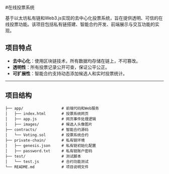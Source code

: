#在线投票系统

基于以太坊私有链和Web3.js实现的去中心化投票系统，旨在提供透明、可信的在线投票功能。该项目包括私有链搭建、智能合约开发、前端展示与交互功能的实现。

## 项目特点
- **去中心化**：使用区块链技术，所有数据均存储在链上，不可篡改。
- **透明性**：所有投票记录公开可查，保证公平公正。
- **可扩展性**：智能合约支持动态添加候选人和实时投票统计。

---

## 项目结构

```plaintext
├── app/                 # 前端代码和Web服务
│   ├── index.html       # 投票系统网页
│   ├── app.js           # 网页事件处理逻辑
│   ├── images/          # 候选人头像图片
├── contracts/           # 智能合约源码
│   └── Voting.sol       # 投票系统合约
├── private-chain/       # 私有链环境
│   ├── genesis.json     # 私有链初始化配置
│   ├── password.txt     # 私有链账户密码
├── test/                # 测试脚本
│   └── test.js          # 合约功能测试
└── README.md            # 项目说明文件
